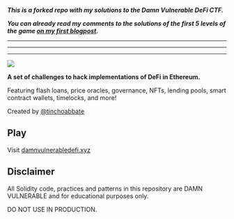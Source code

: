 **_This is a forked repo with my solutions to the Damn Vulnerable DeFi CTF._**

**_You can already read my comments to the solutions of the first 5 levels of the game [on my first blogpost](https://medium.com/@jat9292/beating-the-damn-vulnerable-defi-ctf-challenges-part-1-2-7660dab2a7d6)._**

---

---

---

![](cover.png)

**A set of challenges to hack implementations of DeFi in Ethereum.**

Featuring flash loans, price oracles, governance, NFTs, lending pools, smart contract wallets, timelocks, and more!

Created by [@tinchoabbate](https://twitter.com/tinchoabbate)

## Play

Visit [damnvulnerabledefi.xyz](https://damnvulnerabledefi.xyz)

## Disclaimer

All Solidity code, practices and patterns in this repository are DAMN VULNERABLE and for educational purposes only.

DO NOT USE IN PRODUCTION.
